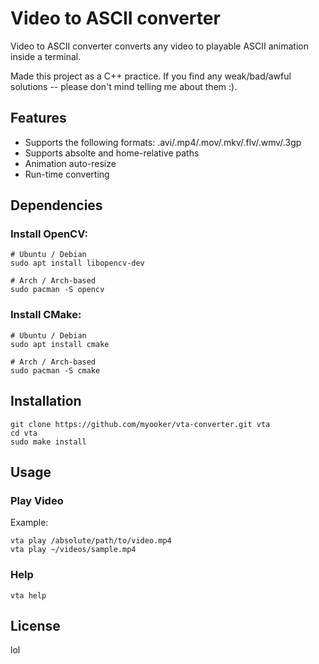 # Video to ASCII converter
Video to ASCII converter converts any video to playable ASCII animation inside a terminal.

Made this project as a C++ practice. 
If you find any weak/bad/awful solutions -- please don't mind telling me about them :).

## Features
- Supports the following formats:
  .avi/.mp4/.mov/.mkv/.flv/.wmv/.3gp
- Supports absolte and home-relative paths
- Animation auto-resize
- Run-time converting

## Dependencies
### Install OpenCV:
```
# Ubuntu / Debian
sudo apt install libopencv-dev

# Arch / Arch-based
sudo pacman -S opencv
```
### Install CMake:
```
# Ubuntu / Debian
sudo apt install cmake

# Arch / Arch-based
sudo pacman -S cmake
```

## Installation
```
git clone https://github.com/myooker/vta-converter.git vta
cd vta
sudo make install
```


## Usage
### Play Video
Example:
```
vta play /absolute/path/to/video.mp4
vta play ~/videos/sample.mp4
```
### Help
```
vta help
```
## License
lol